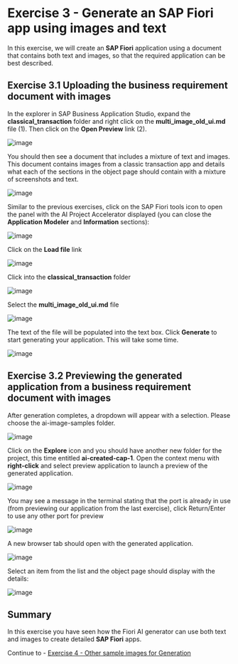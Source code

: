 #  Exercise 3 - Generate an SAP Fiori app using images and text


In this exercise, we will create an **SAP Fiori** application using a document that contains both text and images, so that the required application can be best described.


## Exercise 3.1 Uploading the business requirement document with images

In the explorer in SAP Business Application Studio, expand the **classical_transaction** folder and right click on the **multi_image_old_ui.md** file (1).  Then click on the **Open Preview** link (2).

![image](ex3img1.png)

You should then see a document that includes a mixture of text and images.  This document contains images from a classic transaction app and details what each of the sections in the object page should contain with a mixture of screenshots and text.

![image](ex3img2.png)

Similar to the previous exercises, click on the SAP Fiori tools icon to open the panel with the AI Project Accelerator displayed (you can close the **Application Modeler** and **Information** sections):

![image](ex3img3.png)

Click on the **Load file** link

![image](ex3img4.png)

Click into the **classical_transaction** folder

![image](ex3img5.png)

Select the **multi_image_old_ui.md** file

![image](ex3img6.png)

The text of the file will be populated into the text box.  Click **Generate** to start generating your application.  This will take some time.

![image](ex3img7.png)

## Exercise 3.2 Previewing the generated application from a business requirement document with images

After generation completes, a dropdown will appear with a selection. Please choose the ai-image-samples folder.

![image](ex3img8.png)

Click on the **Explore** icon and you should have another new folder for the project, this time entitled **ai-created-cap-1**. Open the context menu with **right-click** and select preview application to launch a preview of the generated application.

![image](ex3img9.png)

You may see a message in the terminal stating that the port is already in use (from previewing our application from the last exercise), click Return/Enter to use any other port for preview

![image](ex3img10.png)

A new browser tab should open with the generated application. <br>

![image](ex3img11.png)

Select an item from the list and the object page should display with the details:

![image](ex3img12.png)

## Summary

In this exercise you have seen how the Fiori AI generator can use both text and images to create detailed **SAP Fiori** apps.

Continue to - [Exercise 4 - Other sample images for Generation](../ex4/README.md)
